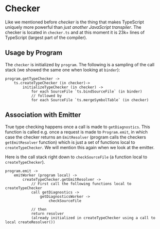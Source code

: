 # Checker

Like we mentioned before _checker_ is the thing that makes TypeScript uniquely more powerful than _just another JavaScript transpiler_. The checker is located in `checker.ts` and at this moment it is 23k+ lines of TypeScript \(largest part of the compiler\).

## Usage by Program

The `checker` is initialized by `program`. The following is a sampling of the call stack \(we showed the same one when looking at `binder`\):

```text
program.getTypeChecker ->
    ts.createTypeChecker (in checker)->
        initializeTypeChecker (in checker) ->
            for each SourceFile `ts.bindSourceFile` (in binder)
            // followed by
            for each SourceFile `ts.mergeSymbolTable` (in checker)
```

## Association with Emitter

True type checking happens once a call is made to `getDiagnostics`. This function is called e.g. once a request is made to `Program.emit`, in which case the checker returns an `EmitResolver` \(program calls the checkers `getEmitResolver` function\) which is just a set of functions local to `createTypeChecker`. We will mention this again when we look at the emitter.

Here is the call stack right down to `checkSourceFile` \(a function local to `createTypeChecker`\).

```text
program.emit ->
    emitWorker (program local) ->
        createTypeChecker.getEmitResolver ->
            // First call the following functions local to createTypeChecker
            call getDiagnostics ->
                getDiagnosticsWorker ->
                    checkSourceFile

            // then
            return resolver
            (already initialized in createTypeChecker using a call to local createResolver())
```


